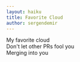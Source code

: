 ```yaml
---
layout: haiku
title: Favorite Cloud
author: sergendemir
---
```


My favorite cloud<br>
Don't let other PRs fool you<br>
Merging into you<br>
